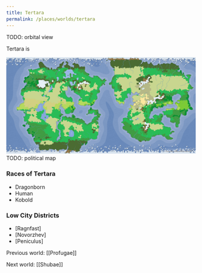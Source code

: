 ```yaml
---
title: Tertara
permalink: /places/worlds/tertara
---
```

TODO: orbital view

Tertara is

![Tertara Biomes](../../assets/img/tertara-biomes.png)
TODO: political map

### Races of Tertara
- Dragonborn
- Human
- Kobold

### Low City Districts
- [Ragnfast]
- [Novorzhev]
- [Peniculus]

Previous world: [[Profugae]]

Next world: [[Shubae]]